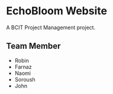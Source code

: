 # EchoBloom Website
A BCIT Project Management project.
## Team Member
- Robin
- Farnaz
- Naomi
- Soroush
- John